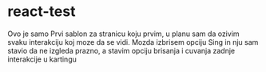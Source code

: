 # react-test
Ovo je samo Prvi sablon za stranicu koju prvim, u planu sam da ozivim svaku interakciju koj moze da se vidi. Mozda izbrisem opciju Sing in nju sam stavio da ne izgleda 
prazno, a stavim opciju brisanja i cuvanja zadnje interakcije u kartingu

